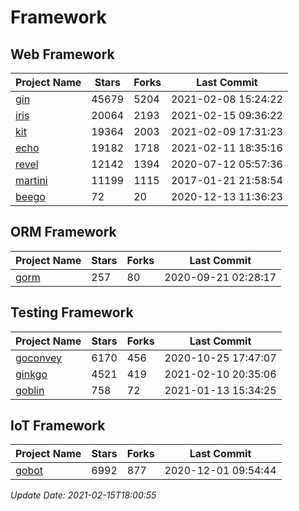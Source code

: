 # Framework

## Web Framework
| Project Name | Stars | Forks | Last Commit |
| ------------ | ----- | ----- | ----------- |
| [gin](https://github.com/gin-gonic/gin) | 45679 | 5204 | 2021-02-08 15:24:22 |
| [iris](https://github.com/kataras/iris) | 20064 | 2193 | 2021-02-15 09:36:22 |
| [kit](https://github.com/go-kit/kit) | 19364 | 2003 | 2021-02-09 17:31:23 |
| [echo](https://github.com/labstack/echo) | 19182 | 1718 | 2021-02-11 18:35:16 |
| [revel](https://github.com/revel/revel) | 12142 | 1394 | 2020-07-12 05:57:36 |
| [martini](https://github.com/go-martini/martini) | 11199 | 1115 | 2017-01-21 21:58:54 |
| [beego](https://github.com/astaxie/beego) | 72 | 20 | 2020-12-13 11:36:23 |

## ORM Framework
| Project Name | Stars | Forks | Last Commit |
| ------------ | ----- | ----- | ----------- |
| [gorm](https://github.com/jinzhu/gorm) | 257 | 80 | 2020-09-21 02:28:17 |

## Testing Framework
| Project Name | Stars | Forks | Last Commit |
| ------------ | ----- | ----- | ----------- |
| [goconvey](https://github.com/smartystreets/goconvey) | 6170 | 456 | 2020-10-25 17:47:07 |
| [ginkgo](https://github.com/onsi/ginkgo) | 4521 | 419 | 2021-02-10 20:35:06 |
| [goblin](https://github.com/franela/goblin) | 758 | 72 | 2021-01-13 15:34:25 |

## IoT Framework
| Project Name | Stars | Forks | Last Commit |
| ------------ | ----- | ----- | ----------- |
| [gobot](https://github.com/hybridgroup/gobot) | 6992 | 877 | 2020-12-01 09:54:44 |

*Update Date: 2021-02-15T18:00:55*